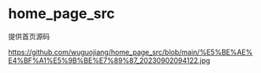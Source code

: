 # home_page_src
提供首页源码

https://github.com/wuguojiang/home_page_src/blob/main/%E5%BE%AE%E4%BF%A1%E5%9B%BE%E7%89%87_20230902094122.jpg
